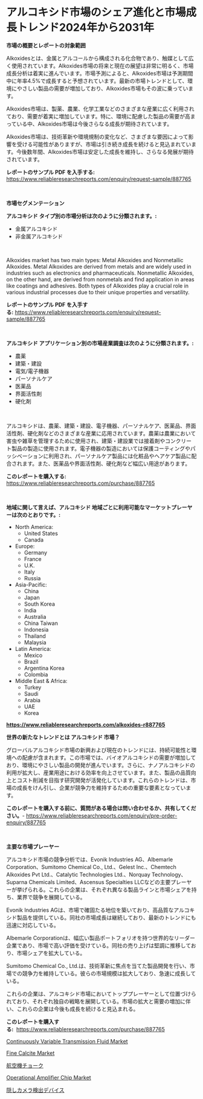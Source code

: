 <p><h1>アルコキシド市場のシェア進化と市場成長トレンド2024年から2031年</h1></p><p><strong>市場の概要とレポートの対象範囲</strong></p>
<p><p>Alkoxidesとは、金属とアルコールから構成される化合物であり、触媒として広く使用されています。Alkoxides市場の将来と現在の展望は非常に明るく、市場成長分析は着実に進んでいます。市場予測によると、Alkoxides市場は予測期間中に年率4.5%で成長すると予想されています。最新の市場トレンドとして、環境にやさしい製品の需要が増加しており、Alkoxides市場もその波に乗っています。</p><p>Alkoxides市場は、製薬、農業、化学工業などのさまざまな産業に広く利用されており、需要が着実に増加しています。特に、環境に配慮した製品の需要が高まっている中、Alkoxides市場は今後さらなる成長が期待されています。</p><p>Alkoxides市場は、技術革新や環境規制の変化など、さまざまな要因によって影響を受ける可能性がありますが、市場は引き続き成長を続けると見込まれています。今後数年間、Alkoxides市場は安定した成長を維持し、さらなる発展が期待されています。</p></p>
<p><strong>レポートのサンプル PDF を入手する:</strong> <a href="https://www.reliableresearchreports.com/enquiry/request-sample/887765">https://www.reliableresearchreports.com/enquiry/request-sample/887765</a></p>
<p>&nbsp;</p>
<p><strong>市場セグメンテーション</strong></p>
<p><strong>アルコキシド タイプ別の市場分析は次のように分類されます。:</strong></p>
<p><ul><li>金属アルコキシド</li><li>非金属アルコキシド</li></ul></p>
<p>&nbsp;</p>
<p><p>Alkoxides market has two main types: Metal Alkoxides and Nonmetallic Alkoxides. Metal Alkoxides are derived from metals and are widely used in industries such as electronics and pharmaceuticals. Nonmetallic Alkoxides, on the other hand, are derived from nonmetals and find application in areas like coatings and adhesives. Both types of Alkoxides play a crucial role in various industrial processes due to their unique properties and versatility.</p></p>
<p><strong>レポートのサンプル PDF を入手する:</strong>&nbsp;<a href="https://www.reliableresearchreports.com/enquiry/request-sample/887765">https://www.reliableresearchreports.com/enquiry/request-sample/887765</a></p>
<p>&nbsp;</p>
<p><strong> アルコキシド アプリケーション別の市場産業調査は次のように分類されます。:</strong></p>
<p><ul><li>農薬</li><li>建築・建設</li><li>電気/電子機器</li><li>パーソナルケア</li><li>医薬品</li><li>界面活性剤</li><li>硬化剤</li></ul></p>
<p>&nbsp;</p>
<p><p>アルコキシドは、農薬、建築・建設、電子機器、パーソナルケア、医薬品、界面活性剤、硬化剤などのさまざまな産業に応用されています。農薬は農業において害虫や雑草を管理するために使用され、建築・建設業では接着剤やコンクリート製品の製造に使用されます。電子機器の製造においては保護コーティングやパッシベーションに利用され、パーソナルケア製品には化粧品やヘアケア製品に配合されます。また、医薬品や界面活性剤、硬化剤など幅広い用途があります。</p></p>
<p><strong>このレポートを購入する:</strong>&nbsp; <a href="https://www.reliableresearchreports.com/purchase/887765">https://www.reliableresearchreports.com/purchase/887765</a></p>
<p>&nbsp;</p>
<p><strong>地域に関して言えば、アルコキシド 地域ごとに利用可能なマーケットプレーヤーは次のとおりです。:</strong></p>
<p><ul>
    <li>
        North America:
        <ul>
            <li>United States</li>
            <li>Canada</li>
        </ul>
    </li>
    <li>
        Europe:
        <ul>
            <li>Germany</li>
            <li>France</li>
            <li>U.K.</li>
            <li>Italy</li>
            <li>Russia</li>
        </ul>
    </li>
    <li>
        Asia-Pacific:
        <ul>
            <li>China</li>
            <li>Japan</li>
            <li>South Korea</li>
            <li>India</li>
            <li>Australia</li>
            <li>China Taiwan</li>
            <li>Indonesia</li>
            <li>Thailand</li>
            <li>Malaysia</li>
        </ul>
    </li>
    <li>
        Latin America:
        <ul>
            <li>Mexico</li>
            <li>Brazil</li>
            <li>Argentina Korea</li>
            <li>Colombia</li>
        </ul>
    </li>
    <li>
        Middle East & Africa:
        <ul>
            <li>Turkey</li>
            <li>Saudi</li>
            <li>Arabia</li>
            <li>UAE</li>
            <li>Korea</li>
        </ul>
    </li>
    </ul></p>
<p><strong><a href="https://www.reliableresearchreports.com/alkoxides-r887765">https://www.reliableresearchreports.com/alkoxides-r887765</a></strong>&nbsp;</p>
<p><strong>世界の新たなトレンドとは アルコキシド 市場？</strong></p>
<p><p>グローバルアルコキシド市場の新興および現在のトレンドには、持続可能性と環境への配慮が含まれます。この市場では、バイオアルコキシドの需要が増加しており、環境にやさしい製品の開発が進んでいます。さらに、ナノアルコキシドの利用が拡大し、産業用途における効率を向上させています。また、製品の品質向上とコスト削減を目指す研究開発が活発化しています。これらのトレンドは、市場の成長をけん引し、企業が競争力を維持するための重要な要素となっています。</p></p>
<p><strong>このレポートを購入する前に、質問がある場合は問い合わせるか、共有してください。</strong>- <a href="https://www.reliableresearchreports.com/enquiry/pre-order-enquiry/887765">https://www.reliableresearchreports.com/enquiry/pre-order-enquiry/887765</a></p>
<p>&nbsp;</p>
<p><strong>主要な市場プレーヤー</strong></p>
<p><p>アルコキシド市場の競争分析では、Evonik Industries AG、Albemarle Corporation、Sumitomo Chemical Co., Ltd.、Gelest Inc.、Chemtech Alkoxides Pvt Ltd.、Catalytic Technologies Ltd.、Norquay Technology、Suparna Chemicals Limited、Ascensus Specialties LLCなどの主要プレーヤーが挙げられる。これらの企業は、それぞれ異なる製品ラインと市場シェアを持ち、業界で競争を展開している。</p><p>Evonik Industries AGは、市場で確固たる地位を築いており、高品質なアルコキシド製品を提供している。同社の市場成長は継続しており、最新のトレンドにも迅速に対応している。</p><p>Albemarle Corporationは、幅広い製品ポートフォリオを持つ世界的なリーダー企業であり、市場で高い評価を受けている。同社の売り上げは堅調に推移しており、市場シェアを拡大している。</p><p>Sumitomo Chemical Co., Ltd.は、技術革新に焦点を当てた製品開発を行い、市場での競争力を維持している。彼らの市場規模は拡大しており、急速に成長している。</p><p>これらの企業は、アルコキシド市場においてトッププレーヤーとして位置づけられており、それぞれ独自の戦略を展開している。市場の拡大と需要の増加に伴い、これらの企業は今後も成長を続けると見込まれる。</p></p>
<p><strong>このレポートを購入する:</strong>&nbsp;&nbsp;<a href="https://www.reliableresearchreports.com/purchase/887765">https://www.reliableresearchreports.com/purchase/887765</a></p>
<p><p><a href="https://issuu.com/reportprime-2/docs/continuously-variable-transmission-fluid-market-si">Continuously Variable Transmission Fluid Market</a></p><p><a href="https://issuu.com/reportprime-2/docs/fine-calcite-market-size-2030.pptx">Fine Calcite Market</a></p><p><a href="https://github.com/schmahlson/Market-Research-Report-List-1/blob/main/712810823814.md">航空機チョーク</a></p><p><a href="https://shimmer-gardenia-37a.notion.site/Operational-Amplifier-Chip-Market-Trends-and-Market-Analysis-forecasted-for-period-2024-2031-0ef89acddfa64001846b93d051aa4d5c">Operational Amplifier Chip Market</a></p><p><a href="https://github.com/zjkmgcs938405/Market-Research-Report-List-1/blob/main/999014423809.md">隠しカメラ検出デバイス</a></p></p>